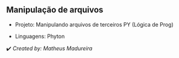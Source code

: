 <h2>Manipulação de arquivos</h2>

* Projeto: Manipulando arquivos de terceiros PY (Lógica de Prog)

* Linguagens: Phyton

✔️ _Created by: Matheus Madureira_
